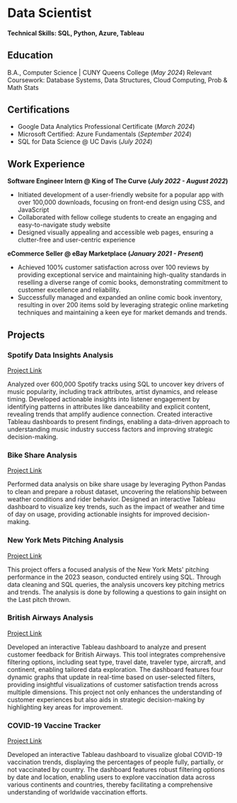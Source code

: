 # Data Scientist
#### Technical Skills: SQL, Python, Azure, Tableau
## Education
B.A., Computer Science | CUNY Queens College (_May 2024_)
Relevant Coursework: Database Systems, Data Structures, Cloud Computing, Prob & Math Stats
## Certifications
- Google Data Analytics Professional Certificate (_March 2024_)
- Microsoft Certified: Azure Fundamentals (_September 2024_)
- SQL for Data Science @ UC Davis (_July 2024_)

## Work Experience
**Software Engineer Intern @ King of The Curve (_July 2022 - August 2022_)**
- Initiated development of a user-friendly website for a popular app with over 100,000 downloads, focusing on front-end design using CSS, and JavaScript
- Collaborated with fellow college students to create an engaging and easy-to-navigate study website
- Designed visually appealing and accessible web pages, ensuring a clutter-free and user-centric experience

**eCommerce Seller @ eBay Marketplace (_January 2021 - Present_)**
- Achieved 100% customer satisfaction across over 100 reviews by providing exceptional service and maintaining high-quality standards in reselling a diverse range of comic books, demonstrating commitment to customer excellence and reliability.
- Successfully managed and expanded an online comic book inventory, resulting in over 200 items sold by leveraging strategic online marketing techniques and maintaining a keen eye for market demands and trends.

## Projects
### Spotify Data Insights Analysis
[Project Link](https://github.com/Dansaa27/Spotify-Data-Insights-Analysis)

Analyzed over 600,000 Spotify tracks using SQL to uncover key drivers of music popularity, including track attributes, artist dynamics, and release timing. Developed actionable insights into listener engagement by identifying patterns in attributes like danceability and explicit content, revealing trends that amplify audience connection. Created interactive Tableau dashboards to present findings, enabling a data-driven approach to understanding music industry success factors and improving strategic decision-making.

### Bike Share Analysis
[Project Link](https://github.com/Dansaa27/London-Bikes)

Performed data analysis on bike share usage by leveraging Python Pandas to clean and prepare a robust dataset, uncovering the relationship between weather conditions and rider behavior. Designed an interactive Tableau dashboard to visualize key trends, such as the impact of weather and time of day on usage, providing actionable insights for improved decision-making.

### New York Mets Pitching Analysis
[Project Link](https://github.com/Dansaa27/New-York-Mets-Pitching-Analysis)

This project offers a focused analysis of the New York Mets' pitching performance in the 2023 season, conducted entirely using SQL. Through data cleaning and SQL queries, the analysis uncovers key pitching metrics and trends. The analysis is done by following a questions to gain insight on the Last pitch thrown.

### British Airways Analysis
[Project Link](https://public.tableau.com/app/profile/daniel.saavedra4145/viz/BritishAirwaysReview_17120341206620/Dashboard1)

Developed an interactive Tableau dashboard to analyze and present customer feedback for British Airways. This tool integrates comprehensive filtering options, including seat type, travel date, traveler type, aircraft, and continent, enabling tailored data exploration. The dashboard features four dynamic graphs that update in real-time based on user-selected filters, providing insightful visualizations of customer satisfaction trends across multiple dimensions. This project not only enhances the understanding of customer experiences but also aids in strategic decision-making by highlighting key areas for improvement.

### COVID-19 Vaccine Tracker
[Project Link](https://public.tableau.com/app/profile/daniel.saavedra4145/viz/COVID19dashboard_17120129436860/CovidVaccineTracker)

Developed an interactive Tableau dashboard to visualize global COVID-19 vaccination trends, displaying the percentages of people fully, partially, or not vaccinated by country. The dashboard features robust filtering options by date and location, enabling users to explore vaccination data across various continents and countries, thereby facilitating a comprehensive understanding of worldwide vaccination efforts.
